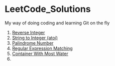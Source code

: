 # LeetCode_Solutions
My way of doing coding and learning Git on the fly
1. [Reverse Integer](./Reverse%20Integer/)
2. [String to Integer (atoi)](./String%20To%20Integer/)
3. [Palindrome Number](./Palindrome%20number/)
4. [Regular Expression Matching](./Regular%20Expression%20Matching/)
5. [Container With Most Water](./Container%20With%20Most%20Water/)
6. 
